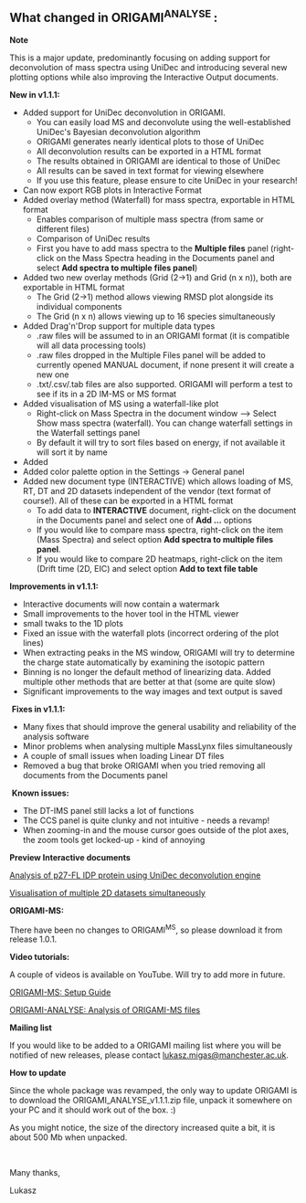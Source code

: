 <h2><strong>What changed in ORIGAMI<sup>ANALYSE&nbsp;</sup>:</strong></h2>
<p><strong>Note</strong>&nbsp;</p>
<p>This is a major update, predominantly focusing on adding support for deconvolution of mass spectra using UniDec and introducing several new plotting options while also improving the Interactive Output documents.</p>
<p><strong>New in v1.1.1:</strong></p>
<ul>
<li>Added support for UniDec deconvolution in ORIGAMI. <br />
<ul>
<li>You can easily load MS and deconvolute using the well-established UniDec's Bayesian deconvolution algorithm</li>
<li>ORIGAMI generates nearly identical plots to those of UniDec</li>
<li>All deconvolution results can be exported in a HTML format</li>
<li>The results obtained in ORIGAMI are identical to those of UniDec</li>
<li>All results can be saved in text format for viewing elsewhere</li>
<li>If you use this feature, please ensure to cite UniDec in your research!</li>
</ul>
</li>
<li>Can now export RGB plots in Interactive Format</li>
<li>Added overlay method (Waterfall) for mass spectra, exportable in HTML format
<ul>
<li>Enables comparison of multiple mass spectra (from same or different files)</li>
<li>Comparison of UniDec results</li>
<li>First you have to add mass spectra to the <strong>Multiple files</strong> panel (right-click on the Mass Spectra heading in the Documents panel and select <strong>Add spectra to multiple files panel</strong>)</li>
</ul>
</li>
<li>Added two new overlay methods (Grid (2-&gt;1) and Grid (n x n)), both are exportable in HTML format<br />
<ul>
<li>The Grid (2-&gt;1) method allows viewing RMSD plot alongside its individual components</li>
<li>The Grid (n x n) allows viewing up to 16 species simultaneously</li>
</ul>
</li>
<li>Added Drag'n'Drop support for multiple data types
<ul>
<li>.raw files will be assumed to in an ORIGAMI format (it is compatible will all data processing tools)</li>
<li>.raw files dropped in the Multiple Files panel will be added to currently opened MANUAL document, if none present it will create a new one</li>
<li>.txt/.csv/.tab files are also supported. ORIGAMI will perform a test to see if its in a 2D IM-MS or MS format</li>
</ul>
</li>
<li>Added visualisation of MS using a waterfall-like plot
<ul>
<li>Right-click on Mass Spectra in the document window --&gt; Select Show mass spectra (waterfall). You can change waterfall settings in the Waterfall settings panel</li>
<li>By default it will try to sort files based on energy, if not available it will sort it by name</li>
</ul>
</li>
<li>Added</li>
<li>Added color palette option in the Settings -&gt; General panel</li>
<li>Added new document type (INTERACTIVE) which allows loading of MS, RT, DT and 2D datasets independent of the vendor (text format of course!). All of these can be exported in a HTML format
<ul>
<li>To add data to <strong>INTERACTIVE</strong> document, right-click on the document in the Documents panel and select one of&nbsp;<strong>Add ...</strong> options </li>
<li>If you would like to compare mass spectra, right-click on the item (Mass Spectra) and select option <strong>Add spectra to multiple files panel</strong>.</li>
<li>If you would like to compare 2D heatmaps, right-click on the item (Drift time (2D, EIC) and select option <strong>Add to text file table</strong></li>
</ul>
</li>
</ul>
<p><strong>Improvements in v1.1.1:</strong></p>
<ul>
<li>Interactive documents will now contain a watermark</li>
<li>Small improvements to the hover tool in the HTML viewer</li>
<li>small twaks to the 1D plots</li>
<li>Fixed an issue with the waterfall plots (incorrect ordering of the plot lines)</li>
<li>When extracting peaks in the MS window, ORIGAMI will try to determine the charge state automatically by examining the isotopic pattern</li>
<li>Binning is no longer the default method of linearizing data. Added multiple other methods that are better at that (some are quite slow)</li>
<li>Significant improvements to the way images and text output is saved</li>
</ul>
<p>&nbsp;<strong>Fixes in v1.1.1:</strong></p>
<ul>
<li>Many fixes that should improve the general usability and reliability of the analysis software</li>
<li>Minor problems when analysing multiple MassLynx files simultaneously</li>
<li>A couple of small issues when loading Linear DT files</li>
<li>Removed a bug that broke ORIGAMI when you tried removing all documents from the Documents panel</li>
</ul>
<p>&nbsp;<strong>Known issues:</strong></p>
<ul>
<li>The DT-IMS panel still lacks a lot of functions</li>
<li>The CCS panel is quite clunky and not intuitive - needs a revamp!</li>
<li>When zooming-in and the mouse cursor goes outside of the plot axes, the zoom tools get locked-up - kind of annoying</li>
</ul>
<p><strong>Preview Interactive documents</strong></p>
<p><a href="http://htmlpreview.github.io/?https://github.com/lukasz-migas/ORIGAMI/blob/master/ORIGAMI_ANALYSE/v1.1.1/p27FL_UniDec.html">Analysis of p27-FL IDP protein using UniDec deconvolution engine</a></p>
<p><a href="http://htmlpreview.github.io/?https://github.com/lukasz-migas/ORIGAMI/blob/master/ORIGAMI_ANALYSE/v1.1.1/prt_interactive_grid.html">Visualisation of multiple 2D datasets simultaneously</a></p>
<p><strong>ORIGAMI-MS:</strong></p>
<p>There have been no changes to ORIGAMI<sup>MS</sup>, so please download it from release 1.0.1.</p>
<p><strong>Video tutorials:</strong></p>
<p>A couple of videos is available on YouTube. Will try to add more in future.</p>
<p><a title="ORIGAMI-MS: Setup Guide" href="https://www.youtube.com/watch?v=XNfM6F_MSb0&amp;list=PLrPB7zfH4WXMYa5CN9qDtl-G-Ax_L6AK8">ORIGAMI-MS: Setup Guide</a></p>
<p><a title="ORIGAMI-ANALYSE: Analysis of ORIGAMI-MS files" href="https://youtu.be/henWSN9tMgQ">ORIGAMI-ANALYSE: Analysis of ORIGAMI-MS files</a></p>
<p><strong>Mailing list</strong></p>
<p>If you would like to be added to a ORIGAMI mailing list where you will be notified of new releases, please contact <a href="mailto:lukasz.migas@manchester.ac.uk">lukasz.migas@manchester.ac.uk</a>.&nbsp;</p>
<p><strong>How to update</strong></p>
<p>Since the whole package was revamped, the only way to update ORIGAMI is to download the ORIGAMI_ANALYSE_v1.1.1.zip file, unpack it somewhere on your PC and it should work out of the box. :)</p>
<p>As you might notice, the size of the directory increased quite a bit, it is about 500 Mb when unpacked.</p>
<p>&nbsp;</p>
<p>Many thanks,</p>
<p>Lukasz</p>
